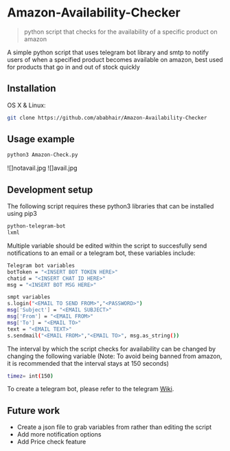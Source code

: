 # Amazon-Availability-Checker
> python script that checks for the availability of a specific product on amazon 

A simple python script that uses telegram bot library and smtp to notify users of when a specified product becomes available on amazon, best used for products that go in and out of stock quickly 

## Installation

OS X & Linux:

```sh
git clone https://github.com/ababhair/Amazon-Availability-Checker
```

## Usage example
```sh
python3 Amazon-Check.py
```
![]notavail.jpg
![]avail.jpg

## Development setup

The following script requires these python3 libraries that can be installed using pip3
```sh
python-telegram-bot
lxml
```
Multiple variable should be edited within the script to succesfully send notifications to an email or a telegram bot, these variables include:

```sh
Telegram bot variables
botToken = "<INSERT BOT TOKEN HERE>"
chatid = "<INSERT CHAT ID HERE>"
msg = "<INSERT BOT MSG HERE>"
```
```sh
smpt variables
s.login("<EMAIL TO SEND FROM>","<PASSWORD>")
msg['Subject'] = "<EMAIL SUBJECT>"
msg['From'] = "<EMAIL FROM>"
msg['To'] = "<EMAIL TO>"
text = "<EMAIL TEXT>"
s.sendmail("<EMAIL FROM>","<EMAIL TO>", msg.as_string())
```
The interval by which the script checks for availability can be changed by changing the following variable (Note: To avoid being banned from amazon, it is recommended that the interval stays at 150 seconds)
```sh
timez= int(150)
```
To create a telegram bot, please refer to the telegram [Wiki][wiki].
## Future work
* Create a json file to grab variables from rather than editing the script
* Add more notification options
* Add Price check feature

[wiki]: https://core.telegram.org/bots/api
